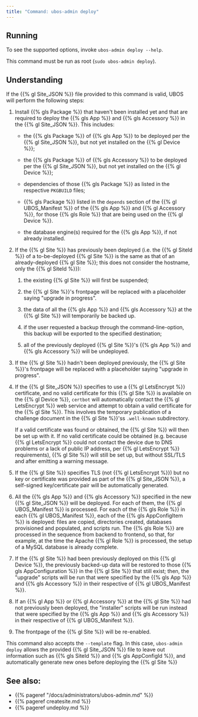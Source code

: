 ```yaml
---
title: "Command: ubos-admin deploy"
---
```


## Running

To see the supported options, invoke ``ubos-admin deploy --help``.

This command must be run as root (``sudo ubos-admin deploy``).

## Understanding

If the {{% gl Site_JSON %}} file provided to this command is valid, UBOS will
perform the following steps:

1. Install {{% gls Package %}} that haven't been installed yet and that are required to deploy
   the {{% gls App %}} and {{% gls Accessory %}} in the {{% gl Site_JSON %}}. This
   includes:

   * the {{% gls Package %}} of {{% gls App %}} to be deployed per the {{% gl Site_JSON %}},
     but not yet installed on the {{% gl Device %}};

   * the {{% gls Package %}} of {{% gls Accessory %}} to be deployed per the {{% gl Site_JSON %}},
     but not yet installed on the {{% gl Device %}};

   * dependencies of those {{% gls Package %}} as listed in the respective ``PKGBUILD``
     files;

   * {{% gls Package %}} listed in the ``depends`` section of the {{% gl UBOS_Manifest %}}
     of the {{% gls App %}} and {{% gl Accessory %}}, for those {{% gls Role %}} that
     are being used on the {{% gl Device %}}.

   * the database engine(s) required for the {{% gls App %}}, if not already installed.

1. If the {{% gl Site %}} has previously been deployed (i.e. the {{% gl SiteId %}} of
   a to-be-deployed {{% gl Site %}} is the same as that of an already-deployed
   {{% gl Site %}}; this does not consider the hostname, only the {{% gl SiteId %}}):

   1. the existing {{% gl Site %}} will first be suspended;

   1. the {{% gl Site %}}'s frontpage will be replaced with a placeholder saying
      "upgrade in progress".

   1. the data of all the {{% gls App %}} and {{% gls Accessory %}} at the
      {{% gl Site %}} will temporarily be backed up.

   1. if the user requested a backup through the command-line-option, this backup will
      be exported to the specified destination;

   1. all of the previously deployed {{% gl Site %}}'s {{% gls App %}} and
      {{% gls Accessory %}} will be undeployed.

1. If the {{% gl Site %}} hadn't been deployed previously, the {{% gl Site %}}'s
   frontpage will be replaced with a placeholder saying "upgrade in progress".

1. If the {{% gl Site_JSON %}} specifies to use a {{% gl LetsEncrypt %}} certificate, and
   no valid certificate for this {{% gl Site %}} is available on the {{% gl Device %}},
   ``certbot`` will automatically contact the {{% gl LetsEncrypt %}} web service and
   attempt to obtain a valid certificate for the {{% gl Site %}}. This involves the
   temporary publication of a challenge document in the {{% gl Site %}}'ss ``.well-known``
   subdirectory.

   If a valid certificate was found or obtained, the {{% gl Site %}} will then be set
   up with it. If no valid certificate could be obtained (e.g. because
   {{% gl LetsEncrypt %}} could not contact the device due to DNS problems or a lack of
   public IP address, per {{% gl LetsEncrypt %}} requirements), {{% gl Site %}} will still
   be set up, but without SSL/TLS and after emitting a warning message.

1. If the {{% gl Site %}} specifies TLS (not {{% gl LetsEncrypt %}}) but no key or
   certificate was provided as part of the {{% gl Site_JSON %}}, a self-signed
   key/certificate pair will be automatically generated.

1. All the {{% gls App %}} and {{% gls Accessory %}} specified in the new {{% gl Site_JSON %}}
   will be deployed. For each of them, the {{% gl UBOS_Manifest %}} is processed. For each of
   the {{% gls Role %}} in each {{% gl UBOS_Manifest %}}, each of the {{% gls AppConfigItem %}}
   is deployed: files are copied, directories created, databases provisioned and populated,
   and scripts run. The {{% gls Role %}} are processed in the sequence from backend to
   frontend, so that, for example, at the time the Apache {{% gl Role %}} is processed,
   the setup of a MySQL database is already complete.

1. If the {{% gl Site %}} had been previously deployed on this {{% gl Device %}}, the previously
   backed-up data will be restored to those {{% gls AppConfiguration %}} in the {{% gl Site %}}
   that still exist; then, the "upgrade" scripts will be run that were specified by the
   {{% gls App %}} and {{% gls Accessory %}} in their respective of {{% gl UBOS_Manifest %}}.

1. If an {{% gl App %}} or {{% gl Accessory %}} at the {{% gl Site %}} had not previously been
   deployed, the "installer" scripts will be run instead that were specified by the
   {{% gls App %}} and {{% gls Accessory %}} in their respective of {{% gl UBOS_Manifest %}}.

1. The frontpage of the {{% gl Site %}} will be re-enabled.

This command also accepts the ``--template`` flag. In this case, ``ubos-admin deploy``
allows the provided {{% gl Site_JSON %}} file to leave out information such as {{% gls SiteId %}}
and {{% gls AppConfigId %}}, and automatically generate new ones before deploying
the {{% gl Site %}}

## See also:

* {{% pageref "/docs/administrators/ubos-admin.md" %}}
* {{% pageref createsite.md %}}
* {{% pageref undeploy.md %}}
